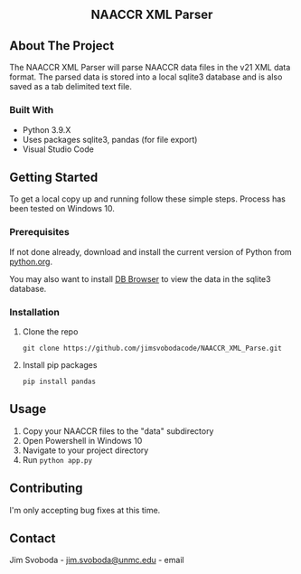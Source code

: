 <p align="center">

  <h2 align="center">NAACCR XML Parser</h3>

  <p align="center">

  </p>
</p>


<!-- ABOUT THE PROJECT -->
## About The Project


The NAACCR XML Parser will parse NAACCR data files in the v21 XML data format.  The parsed data is stored into a local sqlite3 database and is also saved as a tab delimited text file.


### Built With

* Python 3.9.X
* Uses packages sqlite3, pandas (for file export)
* Visual Studio Code


<!-- GETTING STARTED -->
## Getting Started

To get a local copy up and running follow these simple steps.  Process has been tested on Windows 10.

### Prerequisites

If not done already, download and install the current version of Python from [python.org](https://www.python.org/).

You may also want to install [DB Browser](https://sqlitebrowser.org/) to view the data in the sqlite3 database.


### Installation

1. Clone the repo
   ```
   git clone https://github.com/jimsvobodacode/NAACCR_XML_Parse.git
   ```
2. Install pip packages
   ```
   pip install pandas
   ```


<!-- USAGE EXAMPLES -->
## Usage

1. Copy your NAACCR files to the "data" subdirectory
2. Open Powershell in Windows 10
3. Navigate to your project directory
4. Run ```python app.py```


<!-- CONTRIBUTING -->
## Contributing

I'm only accepting bug fixes at this time.




<!-- CONTACT -->
## Contact

Jim Svoboda - jim.svoboda@unmc.edu - email

